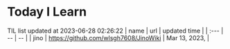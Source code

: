 # Today I Learn 
TIL list updated at 2023-06-28 02:26:22
| name | url | updated time |
| :--- | -- | -- |
| jino | https://github.com/wlsgh7608/JinoWiki | Mar 13, 2023, |

